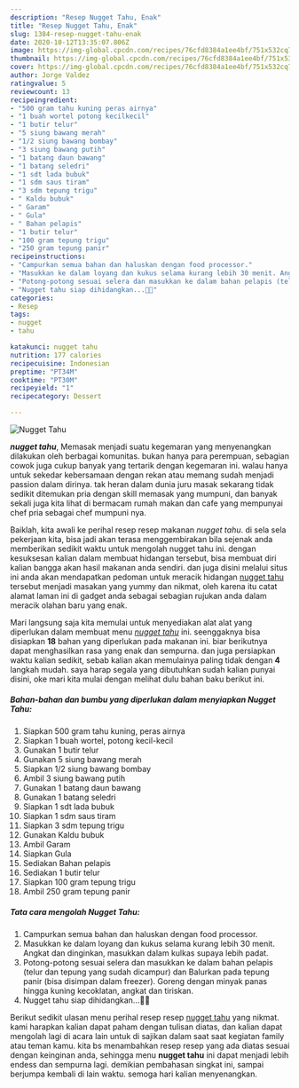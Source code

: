 ```yaml
---
description: "Resep Nugget Tahu, Enak"
title: "Resep Nugget Tahu, Enak"
slug: 1384-resep-nugget-tahu-enak
date: 2020-10-12T13:35:07.806Z
image: https://img-global.cpcdn.com/recipes/76cfd8384a1ee4bf/751x532cq70/nugget-tahu-foto-resep-utama.jpg
thumbnail: https://img-global.cpcdn.com/recipes/76cfd8384a1ee4bf/751x532cq70/nugget-tahu-foto-resep-utama.jpg
cover: https://img-global.cpcdn.com/recipes/76cfd8384a1ee4bf/751x532cq70/nugget-tahu-foto-resep-utama.jpg
author: Jorge Valdez
ratingvalue: 5
reviewcount: 13
recipeingredient:
- "500 gram tahu kuning peras airnya"
- "1 buah wortel potong kecilkecil"
- "1 butir telur"
- "5 siung bawang merah"
- "1/2 siung bawang bombay"
- "3 siung bawang putih"
- "1 batang daun bawang"
- "1 batang seledri"
- "1 sdt lada bubuk"
- "1 sdm saus tiram"
- "3 sdm tepung trigu"
- " Kaldu bubuk"
- " Garam"
- " Gula"
- " Bahan pelapis"
- "1 butir telur"
- "100 gram tepung trigu"
- "250 gram tepung panir"
recipeinstructions:
- "Campurkan semua bahan dan haluskan dengan food processor."
- "Masukkan ke dalam loyang dan kukus selama kurang lebih 30 menit. Angkat dan dinginkan, masukkan dalam kulkas supaya lebih padat."
- "Potong-potong sesuai selera dan masukkan ke dalam bahan pelapis (telur dan tepung yang sudah dicampur) dan Balurkan pada tepung panir (bisa disimpan dalam freezer). Goreng dengan minyak panas hingga kuning kecoklatan, angkat dan tiriskan."
- "Nugget tahu siap dihidangkan...🤗😍"
categories:
- Resep
tags:
- nugget
- tahu

katakunci: nugget tahu 
nutrition: 177 calories
recipecuisine: Indonesian
preptime: "PT34M"
cooktime: "PT30M"
recipeyield: "1"
recipecategory: Dessert

---
```



![Nugget Tahu](https://img-global.cpcdn.com/recipes/76cfd8384a1ee4bf/751x532cq70/nugget-tahu-foto-resep-utama.jpg)

<b><i>nugget tahu</i></b>, Memasak menjadi suatu kegemaran yang menyenangkan dilakukan oleh berbagai komunitas. bukan hanya para perempuan, sebagian cowok juga cukup banyak yang tertarik dengan kegemaran ini. walau hanya untuk sekedar kebersamaan dengan rekan atau memang sudah menjadi passion dalam dirinya. tak heran dalam dunia juru masak sekarang tidak sedikit ditemukan pria dengan skill memasak yang mumpuni, dan banyak sekali juga kita lihat di bermacam rumah makan dan cafe yang mempunyai chef pria sebagai chef mumpuni nya.

Baiklah, kita awali ke perihal resep resep makanan <i>nugget tahu</i>. di sela sela pekerjaan kita, bisa jadi akan terasa menggembirakan bila sejenak anda memberikan sedikit waktu untuk mengolah nugget tahu ini. dengan kesuksesan kalian dalam membuat hidangan tersebut, bisa membuat diri kalian bangga akan hasil makanan anda sendiri. dan juga disini melalui situs ini anda akan mendapatkan pedoman untuk meracik hidangan <u>nugget tahu</u> tersebut menjadi masakan yang yummy dan nikmat, oleh karena itu catat alamat laman ini di gadget anda sebagai sebagian rujukan anda dalam meracik olahan baru yang enak.




Mari langsung saja kita memulai untuk menyediakan alat alat yang diperlukan dalam membuat menu <u><i>nugget tahu</i></u> ini. seenggaknya bisa disiapkan <b>18</b> bahan yang diperlukan pada makanan ini. biar berikutnya dapat menghasilkan rasa yang enak dan sempurna. dan juga persiapkan waktu kalian sedikit, sebab kalian akan memulainya paling tidak dengan <b>4</b> langkah mudah. saya harap segala yang dibutuhkan sudah kalian punyai disini, oke mari kita mulai dengan melihat dulu bahan baku berikut ini.

<!--inarticleads1-->

##### Bahan-bahan dan bumbu yang diperlukan dalam menyiapkan Nugget Tahu:

1. Siapkan 500 gram tahu kuning, peras airnya
1. Siapkan 1 buah wortel, potong kecil-kecil
1. Gunakan 1 butir telur
1. Gunakan 5 siung bawang merah
1. Siapkan 1/2 siung bawang bombay
1. Ambil 3 siung bawang putih
1. Gunakan 1 batang daun bawang
1. Gunakan 1 batang seledri
1. Siapkan 1 sdt lada bubuk
1. Siapkan 1 sdm saus tiram
1. Siapkan 3 sdm tepung trigu
1. Gunakan  Kaldu bubuk
1. Ambil  Garam
1. Siapkan  Gula
1. Sediakan  Bahan pelapis
1. Sediakan 1 butir telur
1. Siapkan 100 gram tepung trigu
1. Ambil 250 gram tepung panir




<!--inarticleads2-->

##### Tata cara mengolah Nugget Tahu:

1. Campurkan semua bahan dan haluskan dengan food processor.
1. Masukkan ke dalam loyang dan kukus selama kurang lebih 30 menit. Angkat dan dinginkan, masukkan dalam kulkas supaya lebih padat.
1. Potong-potong sesuai selera dan masukkan ke dalam bahan pelapis (telur dan tepung yang sudah dicampur) dan Balurkan pada tepung panir (bisa disimpan dalam freezer). Goreng dengan minyak panas hingga kuning kecoklatan, angkat dan tiriskan.
1. Nugget tahu siap dihidangkan...🤗😍




Berikut sedikit ulasan menu perihal resep resep <u>nugget tahu</u> yang nikmat. kami harapkan kalian dapat paham dengan tulisan diatas, dan kalian dapat mengolah lagi di acara lain untuk di sajikan dalam saat saat kegiatan family atau teman kamu. kita bs menambahkan resep resep yang ada diatas sesuai dengan keinginan anda, sehingga menu <b>nugget tahu</b> ini dapat menjadi lebih endess dan sempurna lagi. demikian pembahasan singkat ini, sampai berjumpa kembali di lain waktu. semoga hari kalian menyenangkan.
